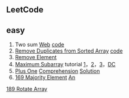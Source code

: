 ## LeetCode

## easy

1. Two sum [Web](https://leetcode.com/problems/two-sum/) [code]()
2. [Remove Duplicates from Sorted Array](https://leetcode.com/problems/remove-duplicates-from-sorted-array/) [code]()
3. [Remove Element](https://leetcode.com/problems/remove-element)
4. [Maximum Subarray](https://leetcode.com/problems/maximum-subarray/)  tutorial [1](https://leetcode.com/problems/maximum-subarray/discuss/20193/DP-solution-and-some-thoughts)，[2](https://leetcode.com/problems/maximum-subarray/discuss/20452/C%2B%2B-DP-and-Divide-and-Conquer)，[3](https://leetcode.com/problems/maximum-subarray/discuss/118509/C++-Kadane's-Algorithm)，[DC](https://www.geeksforgeeks.org/maximum-subarray-sum-using-divide-and-conquer-algorithm/)
5. [Plus One](https://leetcode.com/problems/plus-one/)  [Comprehension](https://leetcode.com/problems/plus-one/discuss/24094/I-cannot-fully-understand-the-meaning-of-question-'Plus-One')  [Solution]()
6. [169 Majority Element](https://leetcode.com/problems/majority-element/submissions/) [An](https://leetcode.com/problems/majority-element/discuss/51612/6-Suggested-Solutions-in-C%2B%2B-with-Explanations)

[189 Rotate Array](https://leetcode.com/problems/rotate-array/solution/) 